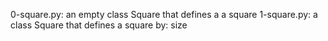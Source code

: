 0-square.py: an empty class Square that defines a a square
1-square.py: a class Square that defines a square by: size
